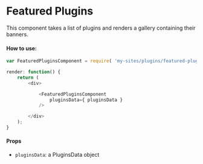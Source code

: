 Featured Plugins
================

This component takes a list of plugins and renders a gallery containing their banners.

#### How to use:

```js
var FeaturedPluginsComponent = require( 'my-sites/plugins/featured-plugins' );

render: function() {
	return (
		<div>

			<FeaturedPluginsComponent
				pluginsData={ pluginsData }
			/>

		</div>
	);
}
```

#### Props

* `pluginsData`: a PluginsData object

